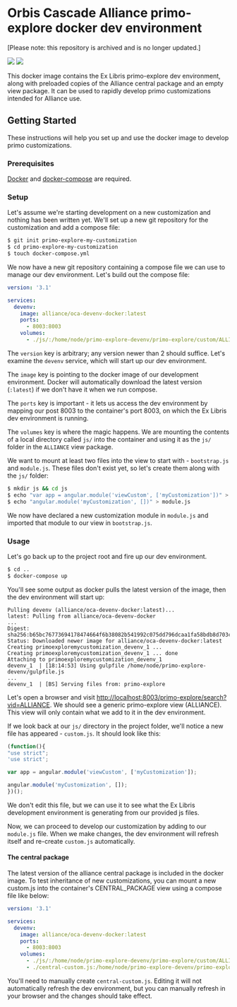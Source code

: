 # Orbis Cascade Alliance primo-explore docker dev environment

[Please note: this repository is archived and is no longer updated.]

[![](https://images.microbadger.com/badges/version/alliance/oca-devenv-docker.svg)](https://microbadger.com/images/alliance/oca-devenv-docker "Get your own version badge on microbadger.com")
[![](https://images.microbadger.com/badges/image/alliance/oca-devenv-docker.svg)](https://microbadger.com/images/alliance/oca-devenv-docker "Get your own image badge on microbadger.com")

This docker image contains the Ex Libris primo-explore dev environment, along with preloaded copies of the Alliance central package and an empty view package. It can be used to rapidly develop primo customizations intended for Alliance use.


## Getting Started

These instructions will help you set up and use the docker image to develop primo customizations.

### Prerequisites

[Docker](https://www.docker.com/docker) and [docker-compose](https://docs.docker.com/compose/install/) are required.

### Setup

Let's assume we're starting development on a new customization and nothing has been written yet. We'll set up a new git repository for the customization and add a compose file:

```sh
$ git init primo-explore-my-customization
$ cd primo-explore-my-customization
$ touch docker-compose.yml
```

We now have a new git repository containing a compose file we can use to manage our dev environment. Let's build out the compose file:

```yaml
version: '3.1'

services:
  devenv:
    image: alliance/oca-devenv-docker:latest
    ports:
      - 8003:8003
    volumes:
      - ./js/:/home/node/primo-explore-devenv/primo-explore/custom/ALLIANCE/js/
```

The `version` key is arbitrary; any version newer than 2 should suffice. Let's examine the `devenv` service, which will start up our dev environment.

The `image` key is pointing to the docker image of our development environment. Docker will automatically download the latest version (`:latest`) if we don't have it when we run compose.

The `ports` key is important - it lets us access the dev environment by mapping our post 8003 to the container's port 8003, on which the Ex Libris dev environment is running.

The `volumes` key is where the magic happens. We are mounting the contents of a local directory called `js/` into the container and using it as the `js/` folder in the `ALLIANCE` view package.

We want to mount at least two files into the view to start with - `bootstrap.js` and `module.js`. These files don't exist yet, so let's create them along with the `js/` folder:

```sh
$ mkdir js && cd js
$ echo "var app = angular.module('viewCustom', ['myCustomization'])" > bootstrap.js
$ echo "angular.module('myCustomization', [])" > module.js
```

We now have declared a new customization module in `module.js` and imported that module to our view in `bootstrap.js`.

### Usage
Let's go back up to the project root and fire up our dev environment.

```sh
$ cd ..
$ docker-compose up
```

You'll see some output as docker pulls the latest version of the image, then the dev environment will start up:
```
Pulling devenv (alliance/oca-devenv-docker:latest)...
latest: Pulling from alliance/oca-devenv-docker
...
Digest: sha256:b65bc76773694178474664f6b38082b541992c075dd796dcaa1fa58bdb8d703c
Status: Downloaded newer image for alliance/oca-devenv-docker:latest
Creating primoexploremycustomization_devenv_1 ...
Creating primoexploremycustomization_devenv_1 ... done
Attaching to primoexploremycustomization_devenv_1
devenv_1  | [18:14:53] Using gulpfile /home/node/primo-explore-devenv/gulpfile.js
...
devenv_1  | [BS] Serving files from: primo-explore
```

Let's open a browser and visit <http://localhost:8003/primo-explore/search?vid=ALLIANCE>. We should see a generic primo-explore view (ALLIANCE). This view will only contain what we add to it in the dev environment.

If we look back at our `js/` directory in the project folder, we'll notice a new file has appeared - `custom.js`. It should look like this:
```js
(function(){
"use strict";
'use strict';

var app = angular.module('viewCustom', ['myCustomization']);

angular.module('myCustomization', []);
})();
```

We don't edit this file, but we can use it to see what the Ex Libris development environment is generating from our provided js files.

Now, we can proceed to develop our customization by adding to our `module.js` file. When we make changes, the dev environment will refresh itself and re-create `custom.js` automatically.

#### The central package
The latest version of the alliance central package is included in the docker image. To test inheritance of new customizations, you can mount a new custom.js into the container's CENTRAL_PACKAGE view using a compose file like below:

```yaml
version: '3.1'

services:
  devenv:
    image: alliance/oca-devenv-docker:latest
    ports:
      - 8003:8003
    volumes:
      - ./js/:/home/node/primo-explore-devenv/primo-explore/custom/ALLIANCE/js/
      - ./central-custom.js:/home/node/primo-explore-devenv/primo-explore/custom/CENTRAL_PACKAGE/js/custom.js
```

You'll need to manually create `central-custom.js`. Editing it will not automatically refresh the dev environment, but you can manually refresh in your browser and the changes should take effect.
